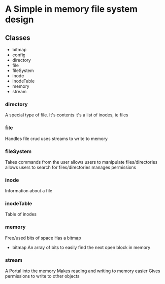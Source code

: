 # A Simple in memory file system design

## Classes
- bitmap
- config
- directory
- file
- fileSystem
- inode
- inodeTable
- memory
- stream

### directory
A special type of file.  It's contents it's a list of inodes, ie files

### file
Handles file crud
uses streams to write to memory

### fileSystem
Takes commands from the user
allows users to manipulate files/directories
allows users to search for files/directories
manages permissions

### inode
Information about a file

### inodeTable
Table of inodes

### memory
Free/used bits of space
Has a bitmap
- bitmap
An array of bits to easily find the next open block in memory

### stream
A Portal into the memory
Makes reading and writing to memory easier
Gives permissions to write to other objects
